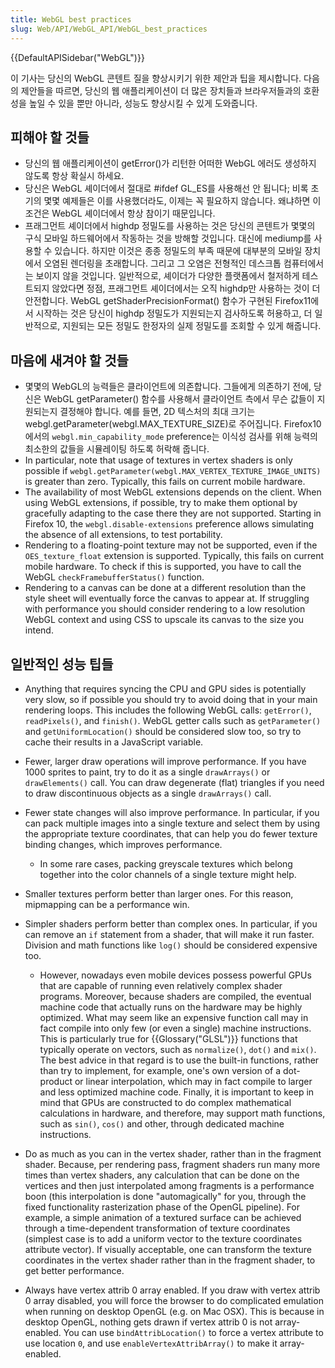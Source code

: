 ```yaml
---
title: WebGL best practices
slug: Web/API/WebGL_API/WebGL_best_practices
---
```


{{DefaultAPISidebar("WebGL")}}

이 기사는 당신의 WebGL 콘텐트 질을 향상시키기 위한 제안과 팁을 제시합니다. 다음의 제안들을 따르면, 당신의 웹 애플리케이션이 더 많은 장치들과 브라우저들과의 호환성을 높일 수 있을 뿐만 아니라, 성능도 향상시킬 수 있게 도와줍니다.

## 피해야 할 것들

- 당신의 웹 애플리케이션이 getError()가 리턴한 어떠한 WebGL 에러도 생성하지 않도록 항상 확실시 하세요.
- 당신은 WebGL 셰이더에서 절대로 #ifdef GL_ES를 사용해선 안 됩니다; 비록 초기의 몇몇 예제들은 이를 사용했더라도, 이제는 꼭 필요하지 않습니다. 왜냐하면 이 조건은 WebGL 셰이더에서 항상 참이기 때문입니다.
- 프래그먼트 셰이더에서 highdp 정밀도를 사용하는 것은 당신의 콘텐트가 몇몇의 구식 모바일 하드웨어에서 작동하는 것을 방해할 것입니다. 대신에 mediump를 사용할 수 있습니다. 하지만 이것은 종종 정밀도의 부족 때문에 대부분의 모바일 장치에서 오염된 렌더링을 초래합니다. 그리고 그 오염은 전형적인 데스크톱 컴퓨터에서는 보이지 않을 것입니다. 일반적으로, 셰이더가 다양한 플랫폼에서 철저하게 테스트되지 않았다면 정점, 프래그먼트 셰이더에서는 오직 highdp만 사용하는 것이 더 안전합니다. WebGL getShaderPrecisionFormat() 함수가 구현된 Firefox11에서 시작하는 것은 당신이 highdp 정밀도가 지원되는지 검사하도록 허용하고, 더 일반적으로, 지원되는 모든 정밀도 한정자의 실제 정밀도를 조회할 수 있게 해줍니다.

## 마음에 새겨야 할 것들

- 몇몇의 WebGL의 능력들은 클라이언트에 의존합니다. 그들에게 의존하기 전에, 당신은 WebGL getParameter() 함수를 사용해서 클라이언트 측에서 무슨 값들이 지원되는지 결정해야 합니다. 예를 들면, 2D 텍스처의 최대 크기는 webgl.getParameter(webgl.MAX_TEXTURE_SIZE)로 주어집니다. Firefox10에서의 `webgl.min_capability_mode` preference는 이식성 검사를 위해 능력의 최소한의 값들을 시뮬레이팅 하도록 허락해 줍니다.
- In particular, note that usage of textures in vertex shaders is only possible if `webgl.getParameter(webgl.MAX_VERTEX_TEXTURE_IMAGE_UNITS)` is greater than zero. Typically, this fails on current mobile hardware.
- The availability of most WebGL extensions depends on the client. When using WebGL extensions, if possible, try to make them optional by gracefully adapting to the case there they are not supported. Starting in Firefox 10, the `webgl.disable-extensions` preference allows simulating the absence of all extensions, to test portability.
- Rendering to a floating-point texture may not be supported, even if the `OES_texture_float` extension is supported. Typically, this fails on current mobile hardware. To check if this is supported, you have to call the WebGL `checkFramebufferStatus()` function.
- Rendering to a canvas can be done at a different resolution than the style sheet will eventually force the canvas to appear at. If struggling with performance you should consider rendering to a low resolution WebGL context and using CSS to upscale its canvas to the size you intend.

## 일반적인 성능 팁들

- Anything that requires syncing the CPU and GPU sides is potentially very slow, so if possible you should try to avoid doing that in your main rendering loops. This includes the following WebGL calls: `getError()`, `readPixels()`, and `finish()`. WebGL getter calls such as `getParameter()` and `getUniformLocation()` should be considered slow too, so try to cache their results in a JavaScript variable.
- Fewer, larger draw operations will improve performance. If you have 1000 sprites to paint, try to do it as a single `drawArrays()` or `drawElements()` call. You can draw degenerate (flat) triangles if you need to draw discontinuous objects as a single `drawArrays()` call.
- Fewer state changes will also improve performance. In particular, if you can pack multiple images into a single texture and select them by using the appropriate texture coordinates, that can help you do fewer texture binding changes, which improves performance.

  - In some rare cases, packing greyscale textures which belong together into the color channels of a single texture might help.

- Smaller textures perform better than larger ones. For this reason, mipmapping can be a performance win.
- Simpler shaders perform better than complex ones. In particular, if you can remove an `if` statement from a shader, that will make it run faster. Division and math functions like `log()` should be considered expensive too.

  - However, nowadays even mobile devices possess powerful GPUs that are capable of running even relatively complex shader programs. Moreover, because shaders are compiled, the eventual machine code that actually runs on the hardware may be highly optimized. What may seem like an expensive function call may in fact compile into only few (or even a single) machine instructions. This is particularly true for {{Glossary("GLSL")}} functions that typically operate on vectors, such as `normalize()`, `dot()` and `mix()`. The best advice in that regard is to use the built-in functions, rather than try to implement, for example, one's own version of a dot-product or linear interpolation, which may in fact compile to larger and less optimized machine code. Finally, it is important to keep in mind that GPUs are constructed to do complex mathematical calculations in hardware, and therefore, may support math functions, such as `sin()`, `cos()` and other, through dedicated machine instructions.

- Do as much as you can in the vertex shader, rather than in the fragment shader. Because, per rendering pass, fragment shaders run many more times than vertex shaders, any calculation that can be done on the vertices and then just interpolated among fragments is a performance boon (this interpolation is done "automagically" for you, through the fixed functionality rasterization phase of the OpenGL pipeline). For example, a simple animation of a textured surface can be achieved through a time-dependent transformation of texture coordinates (simplest case is to add a uniform vector to the texture coordinates attribute vector). If visually acceptable, one can transform the texture coordinates in the vertex shader rather than in the fragment shader, to get better performance.
- Always have vertex attrib 0 array enabled. If you draw with vertex attrib 0 array disabled, you will force the browser to do complicated emulation when running on desktop OpenGL (e.g. on Mac OSX). This is because in desktop OpenGL, nothing gets drawn if vertex attrib 0 is not array-enabled. You can use `bindAttribLocation()` to force a vertex attribute to use location `0`, and use `enableVertexAttribArray()` to make it array-enabled.
